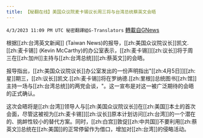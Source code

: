 ```yaml
---
title: 【秘翻在线】美国众议院麦卡锡议长周三将与台湾总统蔡英文会晤
---
```

`4/3/2023 11:09 PM UTC 秘密翻譯組G-Translators` [轉載自GNews](https://gnews.org/articles/1069768)

         

根据[[zh:台湾英文新闻]] (Taiwan News)的报导，[[zh:美国众议院议长]]凯文.[[zh:麦卡锡]] (Kevin McCarthy)的办公室表示，[[zh:麦卡锡]][[zh:议长]]将于周三在[[zh:加州]]主持与[[zh:台湾总统]][[zh:蔡英文]]的会晤。

报导指出，[[zh:美国众议院议长]]办公室发出的一份声明指出"[[zh:4月5日]][[zh:星]]期三，[[zh:议长]]凯文.[[zh:麦卡锡]]将在罗纳德.[[zh:里根]]总统图书[[zh:馆]]主持一场与[[zh:台湾总统]]的两党会谈，"。这一宣布是对这一被广泛期待的会晤的正式确认。         

这次会晤将是[[zh:台湾]]领导人与[[zh:美国众议院议长]]在[[zh:美国]]本土的首次会面，尽管这被视为[[zh:麦卡锡]][[zh:议长]]原本计划访问[[zh:台湾]]的一个潜在的、挑衅性较小的替代方案。同时，[[zh:白宫]]敦促[[zh:中共国]]不要利用[[zh:蔡英文]]总统在[[zh:美国]]的正常停留作为借口，增加对[[zh:台湾]]的侵略活动。

